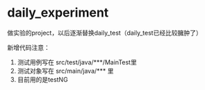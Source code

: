 # daily_experiment
做实验的project，以后逐渐替换daily_test（daily_test已经比较臃肿了）

新增代码注意：
1. 测试用例写在 src/test/java/***/MainTest里
2. 测试对象写在 src/main/java/*** 里
3. 目前用的是testNG

